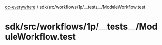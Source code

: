 [cc-everywhere](../../../../../../index.md) / sdk/src/workflows/1p/\_\_tests\_\_/ModuleWorkflow.test

# sdk/src/workflows/1p/\_\_tests\_\_/ModuleWorkflow.test
